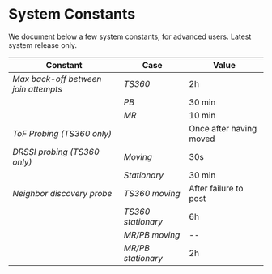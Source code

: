 # System Constants

We document below a few system constants, for advanced users.
Latest system release only.

| Constant | Case | Value |
| -------- | ---- | ------ |
| *Max back-off between join attempts* | *TS360* | 2h |
|                                    | *PB* | 30 min |
|                                    | *MR* | 10 min |
| *ToF Probing (TS360 only)* | | Once after having moved |
| *DRSSI probing (TS360 only)* | *Moving* | 30s |
|                            | *Stationary* | 30 min |
| *Neighbor discovery probe* | *TS360 moving* | After failure to post |
|                          | *TS360 stationary* | 6h |
|                          | *MR/PB moving* | -- |
|                          | *MR/PB stationary* | 2h |